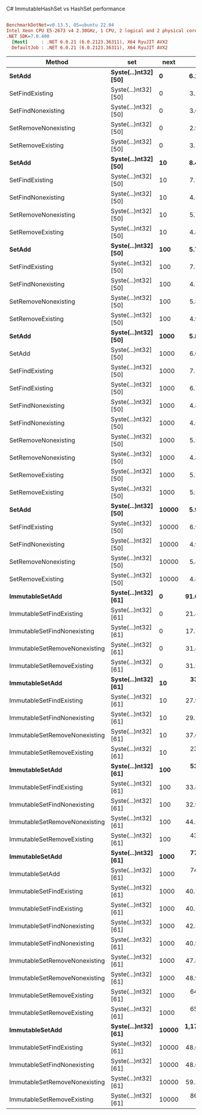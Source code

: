 C# ImmutableHashSet vs HashSet performance
``` ini

BenchmarkDotNet=v0.13.5, OS=ubuntu 22.04
Intel Xeon CPU E5-2673 v4 2.30GHz, 1 CPU, 2 logical and 2 physical cores
.NET SDK=7.0.400
  [Host]     : .NET 6.0.21 (6.0.2123.36311), X64 RyuJIT AVX2
  DefaultJob : .NET 6.0.21 (6.0.2123.36311), X64 RyuJIT AVX2


```
|                        Method |                  set |  next |         Mean |      Error |     StdDev |       Median |   Gen0 | Allocated |
|------------------------------ |--------------------- |------ |-------------:|-----------:|-----------:|-------------:|-------:|----------:|
|                        **SetAdd** | **Syste(...)nt32] [50]** |     **0** |     **6.176 ns** |  **0.1390 ns** |  **0.1232 ns** |     **6.205 ns** |      **-** |         **-** |
|               SetFindExisting | Syste(...)nt32] [50] |     0 |     3.258 ns |  0.1098 ns |  0.1540 ns |     3.180 ns |      - |         - |
|            SetFindNonexisting | Syste(...)nt32] [50] |     0 |     3.078 ns |  0.1055 ns |  0.1256 ns |     3.035 ns |      - |         - |
|          SetRemoveNonexisting | Syste(...)nt32] [50] |     0 |     2.994 ns |  0.0862 ns |  0.0764 ns |     2.995 ns |      - |         - |
|             SetRemoveExisting | Syste(...)nt32] [50] |     0 |     3.113 ns |  0.0955 ns |  0.1208 ns |     3.107 ns |      - |         - |
|                        **SetAdd** | **Syste(...)nt32] [50]** |    **10** |     **8.457 ns** |  **0.2051 ns** |  **0.2194 ns** |     **8.489 ns** |      **-** |         **-** |
|               SetFindExisting | Syste(...)nt32] [50] |    10 |     7.739 ns |  0.2025 ns |  0.3031 ns |     7.764 ns |      - |         - |
|            SetFindNonexisting | Syste(...)nt32] [50] |    10 |     4.520 ns |  0.1272 ns |  0.1904 ns |     4.464 ns |      - |         - |
|          SetRemoveNonexisting | Syste(...)nt32] [50] |    10 |     5.776 ns |  0.1603 ns |  0.2496 ns |     5.774 ns |      - |         - |
|             SetRemoveExisting | Syste(...)nt32] [50] |    10 |     4.863 ns |  0.1295 ns |  0.2092 ns |     4.790 ns |      - |         - |
|                        **SetAdd** | **Syste(...)nt32] [50]** |   **100** |     **5.784 ns** |  **0.1309 ns** |  **0.1093 ns** |     **5.804 ns** |      **-** |         **-** |
|               SetFindExisting | Syste(...)nt32] [50] |   100 |     7.187 ns |  0.1887 ns |  0.3100 ns |     7.176 ns |      - |         - |
|            SetFindNonexisting | Syste(...)nt32] [50] |   100 |     4.748 ns |  0.1204 ns |  0.1127 ns |     4.699 ns |      - |         - |
|          SetRemoveNonexisting | Syste(...)nt32] [50] |   100 |     5.876 ns |  0.1476 ns |  0.2210 ns |     5.862 ns |      - |         - |
|             SetRemoveExisting | Syste(...)nt32] [50] |   100 |     4.921 ns |  0.1397 ns |  0.1239 ns |     4.906 ns |      - |         - |
|                        **SetAdd** | **Syste(...)nt32] [50]** |  **1000** |     **5.899 ns** |  **0.1290 ns** |  **0.1535 ns** |     **5.940 ns** |      **-** |         **-** |
|                        SetAdd | Syste(...)nt32] [50] |  1000 |     6.009 ns |  0.1619 ns |  0.1515 ns |     6.015 ns |      - |         - |
|               SetFindExisting | Syste(...)nt32] [50] |  1000 |     7.130 ns |  0.1841 ns |  0.2811 ns |     7.068 ns |      - |         - |
|               SetFindExisting | Syste(...)nt32] [50] |  1000 |     6.737 ns |  0.1733 ns |  0.1447 ns |     6.693 ns |      - |         - |
|            SetFindNonexisting | Syste(...)nt32] [50] |  1000 |     4.878 ns |  0.1388 ns |  0.2035 ns |     4.912 ns |      - |         - |
|            SetFindNonexisting | Syste(...)nt32] [50] |  1000 |     4.504 ns |  0.1300 ns |  0.1216 ns |     4.482 ns |      - |         - |
|          SetRemoveNonexisting | Syste(...)nt32] [50] |  1000 |     5.506 ns |  0.1526 ns |  0.2189 ns |     5.554 ns |      - |         - |
|          SetRemoveNonexisting | Syste(...)nt32] [50] |  1000 |     4.885 ns |  0.1023 ns |  0.0907 ns |     4.875 ns |      - |         - |
|             SetRemoveExisting | Syste(...)nt32] [50] |  1000 |     5.269 ns |  0.1477 ns |  0.2626 ns |     5.271 ns |      - |         - |
|             SetRemoveExisting | Syste(...)nt32] [50] |  1000 |     5.517 ns |  0.1545 ns |  0.1445 ns |     5.511 ns |      - |         - |
|                        **SetAdd** | **Syste(...)nt32] [50]** | **10000** |     **5.989 ns** |  **0.1649 ns** |  **0.2888 ns** |     **5.947 ns** |      **-** |         **-** |
|               SetFindExisting | Syste(...)nt32] [50] | 10000 |     6.947 ns |  0.1791 ns |  0.2133 ns |     6.917 ns |      - |         - |
|            SetFindNonexisting | Syste(...)nt32] [50] | 10000 |     4.965 ns |  0.1392 ns |  0.1906 ns |     4.955 ns |      - |         - |
|          SetRemoveNonexisting | Syste(...)nt32] [50] | 10000 |     5.421 ns |  0.1226 ns |  0.1147 ns |     5.417 ns |      - |         - |
|             SetRemoveExisting | Syste(...)nt32] [50] | 10000 |     4.808 ns |  0.1181 ns |  0.1105 ns |     4.807 ns |      - |         - |
|               **ImmutableSetAdd** | **Syste(...)nt32] [61]** |     **0** |    **91.607 ns** |  **1.8743 ns** |  **4.7023 ns** |    **90.004 ns** | **0.0039** |     **104 B** |
|      ImmutableSetFindExisting | Syste(...)nt32] [61] |     0 |    21.444 ns |  0.4693 ns |  0.6731 ns |    21.572 ns |      - |         - |
|   ImmutableSetFindNonexisting | Syste(...)nt32] [61] |     0 |    17.778 ns |  0.3949 ns |  0.7121 ns |    17.519 ns |      - |         - |
| ImmutableSetRemoveNonexisting | Syste(...)nt32] [61] |     0 |    31.459 ns |  0.6643 ns |  0.7108 ns |    31.523 ns |      - |         - |
|    ImmutableSetRemoveExisting | Syste(...)nt32] [61] |     0 |    31.535 ns |  0.6556 ns |  0.7287 ns |    31.568 ns |      - |         - |
|               **ImmutableSetAdd** | **Syste(...)nt32] [61]** |    **10** |   **333.815 ns** |  **8.0167 ns** | **23.6373 ns** |   **333.008 ns** | **0.0124** |     **328 B** |
|      ImmutableSetFindExisting | Syste(...)nt32] [61] |    10 |    27.985 ns |  0.6010 ns |  1.4399 ns |    28.083 ns |      - |         - |
|   ImmutableSetFindNonexisting | Syste(...)nt32] [61] |    10 |    29.215 ns |  0.6248 ns |  0.8341 ns |    29.331 ns |      - |         - |
| ImmutableSetRemoveNonexisting | Syste(...)nt32] [61] |    10 |    37.005 ns |  0.5621 ns |  0.5258 ns |    37.016 ns |      - |         - |
|    ImmutableSetRemoveExisting | Syste(...)nt32] [61] |    10 |   238.868 ns |  4.7586 ns |  5.2892 ns |   236.949 ns | 0.0081 |     216 B |
|               **ImmutableSetAdd** | **Syste(...)nt32] [61]** |   **100** |   **530.893 ns** | **10.3649 ns** | **14.5302 ns** |   **532.795 ns** | **0.0181** |     **496 B** |
|      ImmutableSetFindExisting | Syste(...)nt32] [61] |   100 |    33.802 ns |  0.6805 ns |  0.6366 ns |    33.704 ns |      - |         - |
|   ImmutableSetFindNonexisting | Syste(...)nt32] [61] |   100 |    32.930 ns |  0.4046 ns |  0.3587 ns |    32.891 ns |      - |         - |
| ImmutableSetRemoveNonexisting | Syste(...)nt32] [61] |   100 |    44.592 ns |  0.9032 ns |  1.2363 ns |    44.602 ns |      - |         - |
|    ImmutableSetRemoveExisting | Syste(...)nt32] [61] |   100 |   437.349 ns |  8.4486 ns |  9.0399 ns |   436.450 ns | 0.0143 |     384 B |
|               **ImmutableSetAdd** | **Syste(...)nt32] [61]** |  **1000** |   **770.081 ns** | **15.4599 ns** | **30.5163 ns** |   **770.357 ns** | **0.0248** |     **664 B** |
|               ImmutableSetAdd | Syste(...)nt32] [61] |  1000 |   744.124 ns | 14.1417 ns | 13.8891 ns |   744.608 ns | 0.0248 |     664 B |
|      ImmutableSetFindExisting | Syste(...)nt32] [61] |  1000 |    40.704 ns |  0.4264 ns |  0.3780 ns |    40.774 ns |      - |         - |
|      ImmutableSetFindExisting | Syste(...)nt32] [61] |  1000 |    40.579 ns |  0.8491 ns |  0.9085 ns |    40.466 ns |      - |         - |
|   ImmutableSetFindNonexisting | Syste(...)nt32] [61] |  1000 |    42.374 ns |  0.8457 ns |  0.9049 ns |    42.400 ns |      - |         - |
|   ImmutableSetFindNonexisting | Syste(...)nt32] [61] |  1000 |    40.962 ns |  0.8452 ns |  1.4352 ns |    41.083 ns |      - |         - |
| ImmutableSetRemoveNonexisting | Syste(...)nt32] [61] |  1000 |    47.846 ns |  0.5951 ns |  0.5276 ns |    47.856 ns |      - |         - |
| ImmutableSetRemoveNonexisting | Syste(...)nt32] [61] |  1000 |    48.992 ns |  0.9068 ns |  0.8482 ns |    49.093 ns |      - |         - |
|    ImmutableSetRemoveExisting | Syste(...)nt32] [61] |  1000 |   645.312 ns | 12.7185 ns | 22.9341 ns |   651.107 ns | 0.0210 |     552 B |
|    ImmutableSetRemoveExisting | Syste(...)nt32] [61] |  1000 |   659.765 ns |  8.2141 ns |  7.6835 ns |   658.881 ns | 0.0210 |     552 B |
|               **ImmutableSetAdd** | **Syste(...)nt32] [61]** | **10000** | **1,176.229 ns** | **22.6753 ns** | **22.2702 ns** | **1,179.078 ns** | **0.0324** |     **888 B** |
|      ImmutableSetFindExisting | Syste(...)nt32] [61] | 10000 |    48.606 ns |  0.5792 ns |  0.4837 ns |    48.567 ns |      - |         - |
|   ImmutableSetFindNonexisting | Syste(...)nt32] [61] | 10000 |    48.650 ns |  0.9002 ns |  0.8420 ns |    48.499 ns |      - |         - |
| ImmutableSetRemoveNonexisting | Syste(...)nt32] [61] | 10000 |    59.293 ns |  1.2183 ns |  2.7747 ns |    58.768 ns |      - |         - |
|    ImmutableSetRemoveExisting | Syste(...)nt32] [61] | 10000 |   867.448 ns | 16.5422 ns | 27.6382 ns |   864.542 ns | 0.0296 |     776 B |
